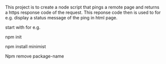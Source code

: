 This project is to create a node script that pings a remote page and returns a https response code of the request.
This reponse code then is used to for e.g. display a status message of the ping in html page.


start with for e.g. 

npm init

npm install minimist 

Npm remove package-name
